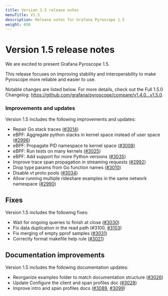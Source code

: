 ```yaml
---
title: Version 1.5 release notes
menuTitle: V1.5
description: Release notes for Grafana Pyroscope 1.5
weight: 650
---
```


# Version 1.5 release notes

We are excited to present Grafana Pyroscope 1.5.

This release focuses on improving stability and interoperability to make Pyroscope more reliable and easier to use.

Notable changes are listed below. For more details, check out the Full 1.5.0 Changelog: https://github.com/grafana/pyroscope/compare/v1.4.0...v1.5.0.

### Improvements and updates

Version 1.5 includes the following improvements and updates:

* Repair Go stack traces ([#3014](https://github.com/grafana/pyroscope/pull/3014))
* eBPF: Aggregate python stacks in kernel space instead of user space ([#2996](https://github.com/grafana/pyroscope/pull/2996))
* eBPF: Propagate PID namespace to kernel space ([#3008](https://github.com/grafana/pyroscope/pull/3008))
* eBPF: Run tests on many kernels ([#3025](https://github.com/grafana/pyroscope/pull/3025))
* eBPF: Add support for more Python versions ([#3035](https://github.com/grafana/pyroscope/pull/3035))
* Improve trace span propagation in streaming requests ([#2992](https://github.com/grafana/pyroscope/pull/2992))
* Drop type params from Go function names ([#3010](https://github.com/grafana/pyroscope/pull/3010))
* Disable vt proto pools ([#3034](https://github.com/grafana/pyroscope/pull/3034))
* Allow running multiple rideshare examples in the same network namespace ([#2990](https://github.com/grafana/pyroscope/pull/2990))

## Fixes

Version 1.5 includes the following fixes:

* Wait for ongoing queries to finish at close ([#3030](https://github.com/grafana/pyroscope/pull/3030))
* Fix data duplication in the read path (#3100, [#3103](https://github.com/grafana/pyroscope/pull/3103))
* Fix merging of empty pprof samples ([#3031](https://github.com/grafana/pyroscope/pull/3031))
* Correctly format makefile help rule ([#3021](https://github.com/grafana/pyroscope/pull/3021))

## Documentation improvements

Version 1.5 includes the following documentation updates:

* Reorganize examples folder to match documentation structure ([#3026](https://github.com/grafana/pyroscope/pull/3026))
* Update Configure the client and span profiles doc ([#3028](https://github.com/grafana/pyroscope/pull//3028))
* Improve intro and span profiles docs ([#3089](https://github.com/grafana/pyroscope/pull/3089), [#3099](https://github.com/grafana/pyroscope/pull/3099))
